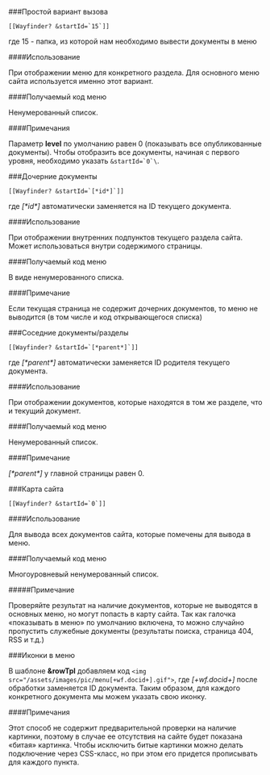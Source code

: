 ###Простой вариант вызова

```
[[Wayfinder? &startId=`15`]]
```
 где 15 - папка, из которой нам необходимо вывести документы в меню

####Использование

При отображении меню для конкретного раздела. Для основного меню сайта используется именно этот вариант.

####Получаемый код меню

Ненумерованный список.

####Примечания

Параметр **level** по умолчанию равен 0 (показывать все опубликованные документы).
Чтобы отобразить все документы, начиная с первого уровня, необходимо указать ```&startId=`0`\```.

###Дочерние документы

```
[[Wayfinder? &startId=`[*id*]`]]
```
 где *[\*id\*]* автоматически заменяется на ID текущего документа.

####Использование

При отображении внутренних подпунктов текущего раздела сайта. Может использоваться внутри содержимого страницы.

####Получаемый код меню

В виде ненумерованного списка.

####Примечание

Если текущая страница не содержит дочерних документов, то меню не выводится (в том числе и код открывающегося списка)

###Соседние документы/разделы

```
[[Wayfinder? &startId=`[*parent*]`]]
```
 где *[\*parent\*]* автоматически заменяется ID родителя текущего документа.

####Использование

При отображении документов, которые находятся в том же разделе, что и текущий документ.

####Получаемый код меню

Ненумерованный список.

####Примечание

*[\*parent\*]* у главной страницы равен 0.

###Карта сайта

```
[[Wayfinder? &startId=`0`]]
```

####Использование

Для вывода всех документов сайта, которые помечены для вывода в меню.

####Получаемый код меню

Многоуровневый ненумерованный список.

#####Примечание

Проверяйте результат на наличие документов, которые не выводятся в основных меню, но могут попасть в карту сайта. Так как галочка «показывать в меню» по умолчанию включена, то можно случайно пропустить служебные документы (результаты поиска, страница 404, RSS и т.д.)

###Иконки в меню

В шаблоне **&rowTpl** добавляем код ```<img src="/assets/images/pic/menu[+wf.docid+].gif">```, где *[+wf.docid+]* после обработки заменяется ID документа. Таким образом, для каждого конкретного документа мы можем указать свою иконку.

####Примечания

Этот способ не содержит предварительной проверки на наличие картинки, поэтому в случае ее отсутствия на сайте будет показана «битая» картинка.
Чтобы исключить битые картинки можно делать подключение через CSS-класс, но при этом его придется прописывать для каждого пункта.